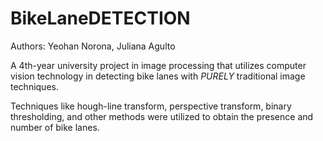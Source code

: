 # BikeLaneDETECTION

Authors: Yeohan Norona, Juliana Agulto

A 4th-year university project in image processing that utilizes computer vision technology 
in detecting bike lanes with *PURELY* traditional image techniques.

Techniques like hough-line transform, perspective transform, binary thresholding, and other methods
were utilized to obtain the presence and number of bike lanes.
